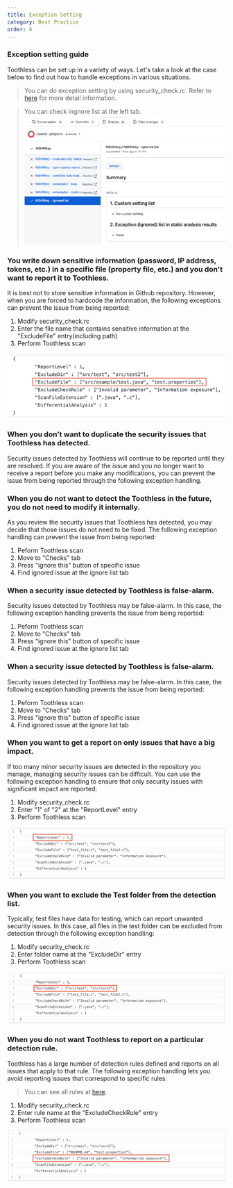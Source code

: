 ```yaml
---
title: Exception Setting
category: Best Practice
order: 6
---
```


### Exception setting guide

Toothless can be set up in a variety of ways. Let's take a look at the case below to find out how to handle exceptions in various situations.

> You can do exception setting by using security_check.rc. Refer to [here](https://naver-security.github.io/nshiftkey-doc/4-best-practice/customize_settings) for more detail information.

> You can check ingnore list at the left tab.
> ![](../../images/exception.png)
> 

### You write down sensitive information (password, IP address, tokens, etc.) in a specific file (property file, etc.) and you don't want to report it to Toothless.
It is best not to store sensitive information in Github repository. However, when you are forced to hardcode the information, the following exceptions can prevent the issue from being reported:

1. Modify security_check.rc
2. Enter the file name that contains sensitive information at the "ExcludeFile" entry(including path)
3. Perform Toothless scan

![](../../images/exception-excludefile.png)

### When you don't want to duplicate the security issues that Toothless has detected.
Security issues detected by Toothless will continue to be reported until they are resolved. If you are aware of the issue and you no longer want to receive a report before you make any modifications, you can prevent the issue from being reported through the following exception handling.

### When you do not want to detect the Toothless in the future, you do not need to modify it internally.
As you review the security issues that Toothless has detected, you may decide that those issues do not need to be fixed. The following exception handling can prevent the issue from being reported:

1. Peform Toothless scan
2. Move to "Checks" tab
3. Press "ignore this" button of specific issue
4. Find ignored issue at the ignore list tab

### When a security issue detected by Toothless is false-alarm.
Security issues detected by Toothless may be false-alarm. In this case, the following exception handling prevents the issue from being reported:

1. Peform Toothless scan
2. Move to "Checks" tab
3. Press "ignore this" button of specific issue
4. Find ignored issue at the ignore list tab

### When a security issue detected by Toothless is false-alarm.
Security issues detected by Toothless may be false-alarm. In this case, the following exception handling prevents the issue from being reported:

1. Peform Toothless scan
2. Move to "Checks" tab
3. Press "ignore this" button of specific issue
4. Find ignored issue at the ignore list tab

### When you want to get a report on only issues that have a big impact.
If too many minor security issues are detected in the repository you manage, managing security issues can be difficult. You can use the following exception handling to ensure that only security issues with significant impact are reported:

1. Modify security_check.rc
2. Enter "1" of "2" at the "ReportLevel" entry
3. Perform Toothless scan

![](../../images/exception-reportlevel.png)

### When you want to exclude the Test folder from the detection list.
Typically, test files have data for testing, which can report unwanted security issues. In this case, all files in the test folder can be excluded from detection through the following exception handling:

1. Modify security_check.rc
2. Enter folder name at the "ExcludeDir" entry
3. Perform Toothless scan

![](../../images/exception-excludedir.png)

### When you do not want Toothless to report on a particular detection rule.
Toothless has a large number of detection rules defined and reports on all issues that apply to that rule. The following exception handling lets you avoid reporting issues that correspond to specific rules:
> You can see all rules at [here](https://naver-security.github.io/nshiftkey-doc/1-static-analysis/check_rule).

1. Modify security_check.rc
2. Enter rule name at the "ExcludeCheckRule" entry
3. Perform Toothless scan

![](../../images/exception-excludecheckrule.png)

